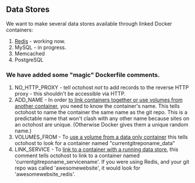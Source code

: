 ## Data Stores

We want to make several data stores available through linked Docker containers:

1. [Redis](/data-stores-redis.html) - working now.
2. MySQL - in progress.
3. Memcached
4. PostgreSQL

### We have added some "magic" Dockerfile comments.

1. NO\_HTTP\_PROXY - tell octohost _not_ to add records to the reverse HTTP proxy - this shouldn't be accessible via HTTP.
2. ADD\_NAME - In order [to link containers together or use volumes from another container](https://docs.docker.io/en/latest/use/working_with_links_names/), you need to know the container's name. This tells octohost to name the container the same name as the git repo. This is a predictable name that won't clash with any other name because sites on an octohost are unique. \(Otherwise Docker gives them a unique random name.\)
3. VOLUMES\_FROM - To [use a volume from a data only container](https://docs.docker.io/en/latest/use/working_with_links_names/) this tells octohost to look for a container named "currentgitreponame\_data"
4. LINK\_SERVICE - To [link to a container with a running data store](https://docs.docker.io/en/latest/use/working_with_links_names/), this comment tells octohost to link to a container named 'currentgitreponame\_servicename'. If you were using Redis, and your git repo was called 'awesomewebsite', it would look for 'awesomewebsite\_redis'. 
